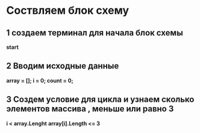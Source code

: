 # Соствляем блок схему
## 1 создаем терминал для начала блок схемы
**start**
## 2 Вводим исходные данные 
**array = []; i = 0; count = 0;**
## 3 Создем условие для цикла и узнаем сколько элементов массива , меньше или равно 3
**i < array.Lenght**
**array[i].Length  <= 3**
